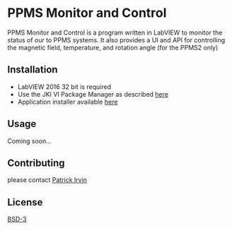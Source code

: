 # PPMS Monitor and Control

PPMS Monitor and Control is a program written in LabVIEW to monitor the status of our to PPMS systems. It also provides a UI and API for controlling the magnetic field, temperature, and rotation angle (for the PPMS2 only)

## Installation

- LabVIEW 2016 32 bit is required
- Use the JKI VI Package Manager as described [here](https://levylabpitt.github.io/)
- Application installer available [here](https://github.com/levylabpitt/PPMS-Monitor-and-Control/releases/latest)

## Usage

Coming soon...

## Contributing
please contact [Patrick Irvin](p.irvin@levylab.org)

## License
[BSD-3](https://choosealicense.com/licenses/bsd-3-clause/)
